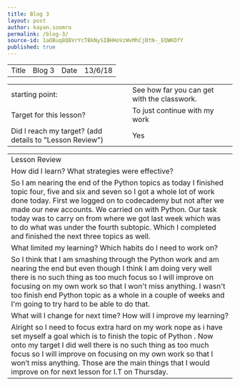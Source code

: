 ```yaml
---
title: Blog 3
layout: post
author: kayan.soomro
permalink: /blog-3/
source-id: 1aOBuq8Q8VrYcTBkNySIBHHoVzWvMhCjBtN-_EQWKDfY
published: true
---
```

<table>
  <tr>
    <td>Title</td>
    <td>Blog 3</td>
    <td>Date</td>
    <td>13/6/18</td>
  </tr>
</table>


<table>
  <tr>
    <td>starting point:</td>
    <td>See how far you can get with the classwork.</td>
  </tr>
  <tr>
    <td>Target for this lesson?</td>
    <td>To just continue with my work</td>
  </tr>
  <tr>
    <td>Did I reach my target? 
(add details to "Lesson Review")</td>
    <td> Yes </td>
  </tr>
</table>


<table>
  <tr>
    <td>Lesson Review</td>
  </tr>
  <tr>
    <td>How did I learn? What strategies were effective? </td>
  </tr>
  <tr>
    <td>So I am nearing the end of the Python topics as today I finished topic four, five and six and seven so I got a whole lot of work done today. First we logged on to codecademy but not after we made our new accounts. We carried on with Python. Our task today was to carry on from where we got last week which was to do what was under the fourth subtopic. Which I completed and finished the next three topics as well.</td>
  </tr>
  <tr>
    <td>What limited my learning? Which habits do I need to work on? </td>
  </tr>
  <tr>
    <td> So I think that I am smashing through the Python work and am nearing the end but even though I think I am doing very well there is no such thing as too much focus so I will improve on focusing on my own work so that I won't miss anything. I wasn't too finish end Python topic as a whole in a couple of weeks and I'm going to try hard to be able to do that.</td>
  </tr>
  <tr>
    <td>What will I change for next time? How will I improve my learning?</td>
  </tr>
  <tr>
    <td> Alright so I need to focus extra hard on my work nope as i have set myself a goal which is to finish the topic of Python . Now onto my target I did well there is no such thing as too much focus so I will improve on focusing on my own work so that I won’t miss anything. Those are the main things that I would improve on for next lesson for I.T on Thursday.</td>
  </tr>
</table>


